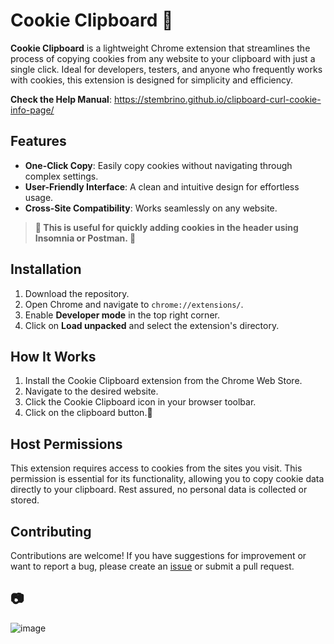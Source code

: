 # Cookie Clipboard 🍪

**Cookie Clipboard** is a lightweight Chrome extension that streamlines the process of copying cookies from any website to your clipboard with just a single click. Ideal for developers, testers, and anyone who frequently works with cookies, this extension is designed for simplicity and efficiency.

**Check the Help Manual**: https://stembrino.github.io/clipboard-curl-cookie-info-page/

## Features

- **One-Click Copy**: Easily copy cookies without navigating through complex settings.
- **User-Friendly Interface**: A clean and intuitive design for effortless usage.
- **Cross-Site Compatibility**: Works seamlessly on any website.

> **🤝 This is useful for quickly adding cookies in the header using Insomnia or Postman. 🤌**

## Installation

1. Download the repository.
2. Open Chrome and navigate to `chrome://extensions/`.
3. Enable **Developer mode** in the top right corner.
4. Click on **Load unpacked** and select the extension's directory.

## How It Works

1. Install the Cookie Clipboard extension from the Chrome Web Store.
2. Navigate to the desired website.
3. Click the Cookie Clipboard icon in your browser toolbar.
4. Click on the clipboard button.🚀

## Host Permissions

This extension requires access to cookies from the sites you visit. This permission is essential for its functionality, allowing you to copy cookie data directly to your clipboard. Rest assured, no personal data is collected or stored.

## Contributing

Contributions are welcome! If you have suggestions for improvement or want to report a bug, please create an [issue](https://github.com/stembrino/clipboard-curl-cookie/issues) or submit a pull request.

## 📷

![image](https://github.com/user-attachments/assets/bbd0fd58-cbf2-4824-a556-786706660ed2)

